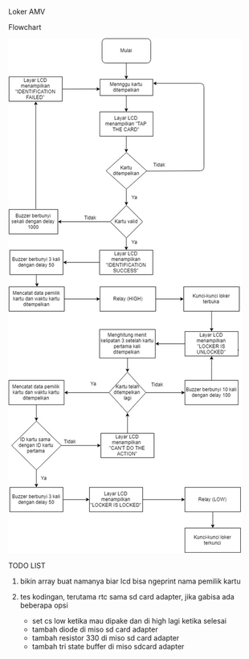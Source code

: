 Loker AMV

Flowchart

![Flowchart](flowchart_loker-amv.jpg)

TODO LIST
1. bikin array buat namanya biar lcd bisa ngeprint nama pemilik kartu

2. tes kodingan, terutama rtc sama sd card adapter, jika gabisa ada beberapa opsi
	- set cs low ketika mau dipake dan di high lagi ketika selesai
	- tambah diode di miso sd card adapter
	- tambah resistor 330 di miso sd card adapter
	- tambah tri state buffer di miso sdcard adapter
